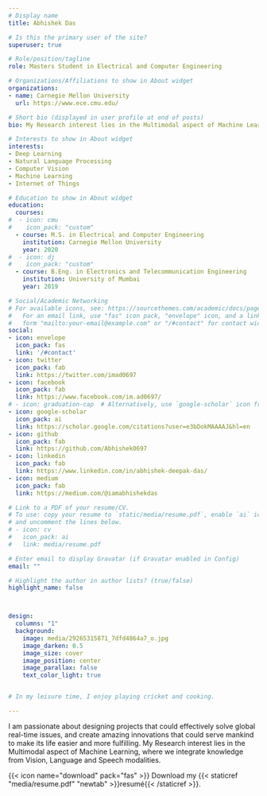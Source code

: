 ```yaml
---
# Display name
title: Abhishek Das

# Is this the primary user of the site?
superuser: true

# Role/position/tagline
role: Masters Student in Electrical and Computer Engineering

# Organizations/Affiliations to show in About widget
organizations:
- name: Carnegie Mellon University
  url: https://www.ece.cmu.edu/

# Short bio (displayed in user profile at end of posts)
bio: My Research interest lies in the Multimodal aspect of Machine Learning, where we integrate knowlegde from Vision, Language and Speech modalities.

# Interests to show in About widget
interests:
- Deep Learning
- Natural Language Processing
- Computer Vision
- Machine Learning
- Internet of Things

# Education to show in About widget
education:
  courses:
#  - icon: cmu
#    icon_pack: "custom"
  - course: M.S. in Electrical and Computer Engineering
    institution: Carnegie Mellon University
    year: 2020
#  - icon: dj
#    icon_pack: "custom"
  - course: B.Eng. in Electronics and Telecommunication Engineering
    institution: University of Mumbai
    year: 2019

# Social/Academic Networking
# For available icons, see: https://sourcethemes.com/academic/docs/page-builder/#icons
#   For an email link, use "fas" icon pack, "envelope" icon, and a link in the
#   form "mailto:your-email@example.com" or "/#contact" for contact widget.
social:
- icon: envelope
  icon_pack: fas
  link: '/#contact'
- icon: twitter
  icon_pack: fab
  link: https://twitter.com/imad0697
- icon: facebook
  icon_pack: fab
  link: https://www.facebook.com/im.ad0697/
# - icon: graduation-cap  # Alternatively, use `google-scholar` icon from `ai` icon pack
- icon: google-scholar
  icon_pack: ai
  link: https://scholar.google.com/citations?user=e3bDokMAAAAJ&hl=en
- icon: github
  icon_pack: fab
  link: https://github.com/Abhishek0697
- icon: linkedin
  icon_pack: fab
  link: https://www.linkedin.com/in/abhishek-deepak-das/
- icon: medium
  icon_pack: fab
  link: https://medium.com/@iamabhishekdas

# Link to a PDF of your resume/CV.
# To use: copy your resume to `static/media/resume.pdf`, enable `ai` icons in `params.toml`, 
# and uncomment the lines below.
# - icon: cv
#   icon_pack: ai
#   link: media/resume.pdf

# Enter email to display Gravatar (if Gravatar enabled in Config)
email: ""

# Highlight the author in author lists? (true/false)
highlight_name: false



design:
  columns: "1"
  background:
    image: media/29265315871_7dfd4864a7_o.jpg
    image_darken: 0.5
    image_size: cover
    image_position: center
    image_parallax: false
    text_color_light: true


# In my leisure time, I enjoy playing cricket and cooking.

---
```


I am passionate about designing projects that could effectively solve global real-time issues, and create amazing innovations that could serve mankind to make its life easier and more fulfilling. My Research interest lies in the Multimodal aspect of Machine Learning, where we integrate knowledge from Vision, Language and Speech modalities.

{{< icon name="download" pack="fas" >}} Download my {{< staticref "media/resume.pdf" "newtab" >}}resumé{{< /staticref >}}.
